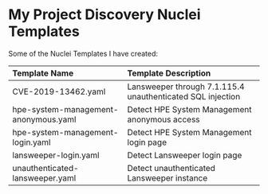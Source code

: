 # My Project Discovery Nuclei Templates

Some of the Nuclei Templates I have created:

|Template Name| Template Description|
|:---|:---|
|CVE-2019-13462.yaml|Lansweeper through 7.1.115.4 unauthenticated SQL injection|
|hpe-system-management-anonymous.yaml|Detect HPE System Management anonymous access|
|hpe-system-management-login.yaml|Detect HPE System Management login page|
|lansweeper-login.yaml|Detect Lansweeper login page|
|unauthenticated-lansweeper.yaml|Detect unauthenticated Lansweeper instance|
